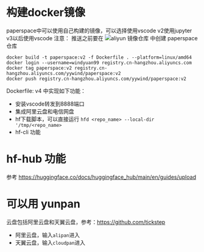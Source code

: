 # 构建docker镜像

paperspace中可以使用自己构建的镜像，可以选择使用vscode
v2使用jupyter
v3以后使用vscode
注意： 推送之前要在 ![aliyun 镜像仓库](https://cr.console.aliyun.com/cn-hangzhou/instance/repositories) 中创建 paperspace 仓库

```
docker build -t paperspace:v2 -f Dockerfile . --platform=linux/amd64
docker login --username=windyuan99 registry.cn-hangzhou.aliyuncs.com
docker tag paperspace:v2 registry.cn-hangzhou.aliyuncs.com/yywind/paperspace:v2
docker push registry.cn-hangzhou.aliyuncs.com/yywind/paperspace:v2
```

Dockerfile: v4 中实现如下功能：
- 安装vscode转发到8888端口
- 集成阿里云盘和电信网盘
- hf下载脚本，可以直接运行 `hfd <repo_name> --local-dir '/tmp/<repo_name>`
- hf-cli 功能

# hf-hub 功能
参考 https://huggingface.co/docs/huggingface_hub/main/en/guides/upload

# 可以用 yunpan
云盘包括阿里云盘和天翼云盘，参考：https://github.com/tickstep
- 阿里云盘，输入`alipan`进入
- 天翼云盘，输入`cloudpan`进入
